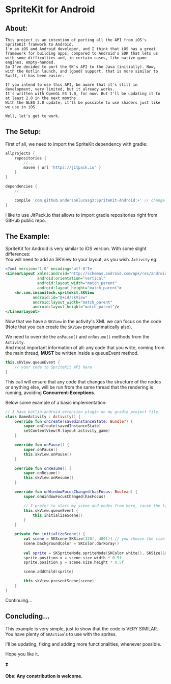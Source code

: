 # **SpriteKit for Android**

## About:
    This project is an intention of porting all the API from iOS's SpriteKit framwork to Android.
    I'm an iOS and Android developer, and I think that iOS has a great framework for building apps, compared to Android's SDK that lets us with some difficulties and, in certain cases, like native game engines, empty-handed.
    So I've decided to port the SK's API to the Java (initially). Now, with the Kotlin launch, and (good) support, that is more similar to Swift, it has been easier.

    If you intend to use this API, be aware that it's still in development, very limited, but it already works.
    It's written with OpenGL ES 1.0, for now. But I'll be updating it to at least 2.0 in the next months.
    With the GLES 2.0 update, it'll be possible to use shaders just like we use in iOS.

    Well, let's get to work.

## **The Setup:**

First of all, we need to import the SpriteKit dependency with gradle:
```gradle
allprojects {
    repositories {
        //...
        maven { url 'https://jitpack.io' }
    }
}

dependencies {
    //...

    compile 'com.github.andersonlucasg3:SpriteKit-Android:+' // change '+' to specify the latest version
}
```
I like to use JitPack.io that allows to import gradle repositories right from GitHub public repo.

## **The Example:**

SpriteKit for Android is very similar to iOS version. With some slight differences: \
You will need to add an SKView to your layout, as you wish. `Activity` eg:

```xml
<?xml version="1.0" encoding="utf-8"?>
<LinearLayout xmlns:android="http://schemas.android.com/apk/res/android"
              android:orientation="vertical"
              android:layout_width="match_parent"
              android:layout_height="match_parent">
    <br.com.insanitech.spritekit.SKView
            android:id="@+id/skView"
            android:layout_width="match_parent"
            android:layout_height="match_parent"/>
</LinearLayout>
```

Now that we have a `SKView` in the activity's XML we can focus on the code (Note that you can create the `SKView` programmatically also).

We need to override the `onPause()` and `onResume()` methods from the `Activity`.\
And most important information of all: any code that you write, coming from the main thread, **MUST** be written inside a queueEvent method.
```kotlin
this.skView.queueEvent {
    // your code to SpriteKit API here
}
```
This call will ensure that any code that changes the structure of the nodes or anything else, will be run from the same thread that the rendering is running, avoiding **Concurrent-Exceptions**.

Below some example of a basic implementation:

```kotlin
// I have kotlin-android-extension plugin on my gradle project file.
class GameActivity : Activity() {
    override fun onCreate(savedInstanceState: Bundle?) {
        super.onCreate(savedInstanceState)
        setContentView(R.layout.activity_game)
    }

    override fun onPause() {
        super.onPause()
        this.skView.onPause()
    }

    override fun onResume() {
        super.onResume()
        this.skView.onResume()
    }

    override fun onWindowFocusChanged(hasFocus: Boolean) {
        super.onWindowFocusChanged(hasFocus)

        // I prefer to start my scene and nodes from here, cause the layout has passed on the Activity's view, avoiding anoying problems of with's and height's with zero values.
        this.skView.queueEvent {
            this.initializeScene()
        }
    }

    private fun initializeScene() {
        val scene = SKScene(SKSize(320f, 480f)) // you choose the size you want
        scene.backgroundColor = SKColor.darkGray()
        
        val sprite = SKSpriteNode.spriteNode(SKColor.white(), SKSize(100f, 200f))
        sprite.position.x = scene.size.width * 0.5f
        sprite.position.y = scene.size.height * 0.5f

        scene.addChild(sprite)

        this.skView.presentScene(scene)
    }
}
```

Continuing...

## **Concluding...**

This example is very simple, just to show that the code is VERY SIMILAR.\
You have plenty of `SKAction`'s to use with the sprites.

I'll be updating, fixing and adding more functionalities, whenever possible.

Hope you like it.

❣️

**Obs: Any constribution is welcome.**